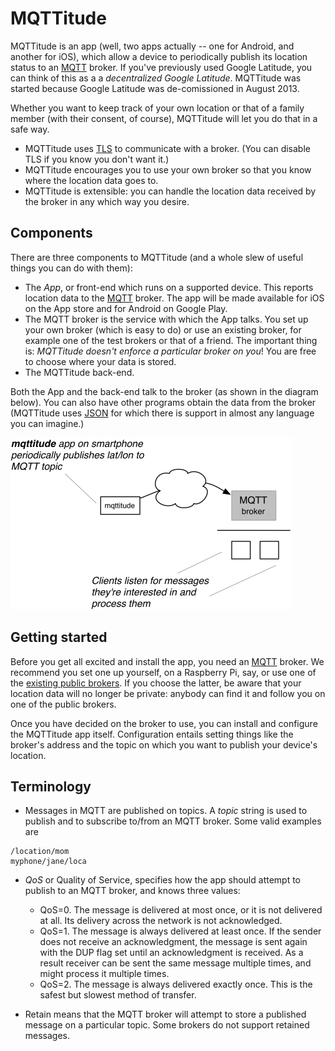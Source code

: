 # MQTTitude

MQTTitude is an app (well, two apps actually -- one for Android, and another for iOS),
which allow a device to periodically publish its location status to an [MQTT]
broker. If you've previously used Google Latitude, you can think of this as a a
_decentralized Google Latitude_. MQTTitude was started because Google Latitude
was de-comissioned in August 2013.

Whether you want to keep track of your own location or that of a family member (with
their consent, of course), MQTTitude will let you do that in a safe way.

* MQTTitude uses [TLS] to communicate with a broker. (You can disable TLS if you
  know you don't want it.)
* MQTTitude encourages you to use your own broker so that you know where the
  location data goes to.
* MQTTitude is extensible: you can handle the location data received by the
  broker in any which way you desire.

## Components

There are three components to MQTTitude (and a whole slew of useful things you can do
with them):

* The _App_, or front-end which runs on a supported device. This reports location
  data to the [MQTT] broker. The app will be made available for iOS on the App store and for
  Android on Google Play.
* The MQTT broker is the service with which the App talks. You set up your own
  broker (which is easy to do) or use an existing broker, for example one of the
  test brokers or that of a friend. The important thing is: _MQTTitude doesn't enforce
  a particular broker on you_! You are free to choose where your data is stored.
* The MQTTitude back-end.

Both the App and the back-end talk to the broker (as shown in the diagram below).
You can also have other programs obtain the data from the broker (MQTTitude
uses [JSON] for which there is support in almost any language you can imagine.)

 ![Architecture](docs/assets/mqttitude.png)

## Getting started

Before you get all excited and install the app, you need an [MQTT] broker. We
recommend you set one up yourself, on a Raspberry Pi, say, or use one of the [existing
public brokers][publicbroker]. If you choose the latter, be aware that your
location data will no longer be private: anybody can find it and follow you on
one of the public brokers.

Once you have decided on the broker to use, you can install and configure the
MQTTitude app itself. Configuration entails setting things like the broker's
address and the topic on which you want to publish your device's location.

## Terminology

* Messages in MQTT are published on topics. A _topic_ string is used to publish
  and to subscribe to/from an MQTT broker. 
  Some valid examples are
```
/location/mom
myphone/jane/loca
```

* _QoS_ or Quality of Service, specifies how the app should attempt to publish
  to an MQTT broker, and knows three values:

    * QoS=0. The message is delivered at most once, or it is not delivered at all. Its delivery across the network is not acknowledged.
    * QoS=1. The message is always delivered at least once. If the sender does not receive an acknowledgment, the message is sent again with the DUP flag set until an acknowledgment is received. As a result receiver can be sent the same message multiple times, and might process it multiple times.
    * QoS=2. The message is always delivered exactly once. This is the safest but slowest method of transfer.

* Retain means that the MQTT broker will attempt to store a published message
  on a particular topic. Some brokers do not support retained messages.



  [MQTT]: http://mqtt.org
  [JSON]: http://json.org
  [TLS]: http://en.wikipedia.org/wiki/Transport_Layer_Security
  [publicbroker]: http://mqtt.org/wiki/doku.php/public_brokers
